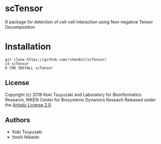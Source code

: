 # scTensor
 R package for detection of cell-cell interaction using Non-negative Tensor Decomposition

Installation
======
~~~~
git clone https://github.com/rikenbit/scTensor/
cd scTensor
R CMD INSTALL scTensor
~~~~

## License
Copyright (c) 2018 Koki Tsuyuzaki and Laboratory for Bioinformatics Research, RIKEN Center for Biosystems Dynamics Reseach
Released under the [Artistic License 2.0](http://www.perlfoundation.org/artistic_license_2_0).

## Authors
- Koki Tsuyuzaki
- Itoshi Nikaido
